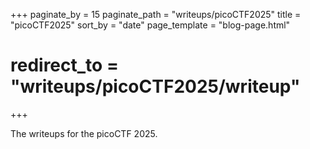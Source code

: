 +++
paginate_by = 15
paginate_path = "writeups/picoCTF2025"
title = "picoCTF2025"
sort_by = "date"
page_template = "blog-page.html"
# redirect_to = "writeups/picoCTF2025/writeup"
+++


The writeups for the picoCTF 2025.


